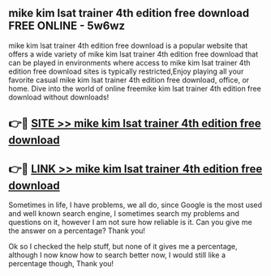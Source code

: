 ## mike kim lsat trainer 4th edition free download FREE ONLINE - 5w6wz

mike kim lsat trainer 4th edition free download is a popular website that offers a wide variety of mike kim lsat trainer 4th edition free download that can be played in environments where access to mike kim lsat trainer 4th edition free download sites is typically restricted,Enjoy playing all your favorite casual mike kim lsat trainer 4th edition free download, office, or home. Dive into the world of online freemike kim lsat trainer 4th edition free download without downloads!

## 👉🔴 [SITE >> mike kim lsat trainer 4th edition free download](http://news.freeplayer.one?title=mike_kim_lsat_trainer_4th_edition_free_download&ref=FRRE)

## 👉🔴 [LINK >> mike kim lsat trainer 4th edition free download](http://news.freeplayer.one?title=mike_kim_lsat_trainer_4th_edition_free_download&ref=FREE)

Sometimes in life, I have problems, we all do, since Google is the most used and well known search engine, I sometimes search my problems and questions on it, however I am not sure how reliable is it. Can you give me the answer on a percentage? Thank you!

Ok so I checked the help stuff, but none of it gives me a percentage, although I now know how to search better now, I would still like a percentage though, Thank you!